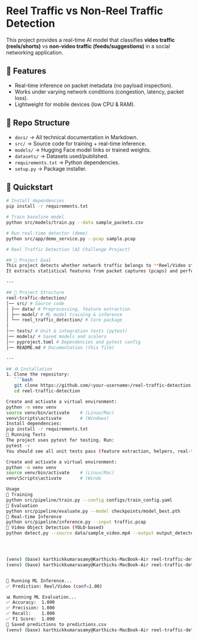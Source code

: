 # Reel Traffic vs Non-Reel Traffic Detection

This project provides a real-time AI model that classifies **video traffic (reels/shorts)** vs **non-video traffic (feeds/suggestions)** in a social networking application.

## 📌 Features
- Real-time inference on packet metadata (no payload inspection).
- Works under varying network conditions (congestion, latency, packet loss).
- Lightweight for mobile devices (low CPU & RAM).

## 📂 Repo Structure
- `docs/` → All technical documentation in Markdown.
- `src/` → Source code for training + real-time inference.
- `models/` → Hugging Face model links or trained weights.
- `datasets/` → Datasets used/published.
- `requirements.txt` → Python dependencies.
- `setup.py` → Package installer.

## 🚀 Quickstart
```bash
# Install dependencies
pip install -r requirements.txt

# Train baseline model
python src/models/train.py --data sample_packets.csv

# Run real-time detector (demo)
python src/app/demo_service.py --pcap sample.pcap

# Reel Traffic Detection (AI Challenge Project)

## 🎯 Project Goal
This project detects whether network traffic belongs to **Reel/Video streams** or **Non-Reel traffic** in real-time using Machine Learning (ML).  
It extracts statistical features from packet captures (pcaps) and performs classification with a trained ML model.

---

## 📂 Project Structure
reel-traffic-detection/
│── src/ # Source code
│ ├── data/ # Preprocessing, feature extraction
│ ├── model/ # ML model training & inference
│ └── reel_traffic_detection/ # Core package
│
│── tests/ # Unit & integration tests (pytest)
│── models/ # Saved models and scalers
│── pyproject.toml # Dependencies and pytest config
│── README.md # Documentation (this file)

---

## ⚙️ Installation
1. Clone the repository:
   ```bash
   git clone https://github.com/<your-username>/reel-traffic-detection.git
   cd reel-traffic-detection

Create and activate a virtual environment:
python -m venv venv
source venv/bin/activate    # (Linux/Mac)
venv\Scripts\activate       # (Windows)
Install dependencies:
pip install -r requirements.txt
🧪 Running Tests
The project uses pytest for testing. Run:
pytest -v
You should see all unit tests pass (feature extraction, helpers, real-time inference, etc.).

Create and activate a virtual environment:
python -m venv venv
source venv/bin/activate    # (Linux/Mac)
venv\Scripts\activate       # (Windo

Usage
🔹 Training
python src/pipeline/train.py --config configs/train_config.yaml
🔹 Evaluation
python src/pipeline/evaluate.py --model checkpoints/model_best.pth
🔹 Real-time Inference
python src/pipeline/inference.py --input traffic.pcap
🔹 Video Object Detection (YOLO-based)
python detect.py --source data/sample_video.mp4 --output output_detected.mp4




(venv) (base) karthickkumarasamy@Karthicks-MacBook-Air reel-traffic-detection % python demo_inference.py --mode yolo --data data/sample_traffic.mp4
(venv) (base) karthickkumarasamy@Karthicks-MacBook-Air reel-traffic-detection % python demo_inference.py --mode ml --data datasets/traffic_dataset.csv


🚀 Running ML Inference...
✅ Prediction: Reel/Video (conf=1.00)

📊 Running ML Evaluation...
✅ Accuracy:  1.000
✅ Precision: 1.000
✅ Recall:    1.000
✅ F1 Score:  1.000
📂 Saved predictions to predictions.csv
(venv) (base) karthickkumarasamy@Karthicks-MacBook-Air reel-traffic-detection % 